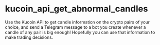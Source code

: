 # kucoin_api_get_abnormal_candles

Use the Kucoin API to get candle information on the crypto pairs of your choice, and send a Telegram message to a bot you create whenever a candle of any pair is big enough!
Hopefully you can use that information to make trading decisions.

